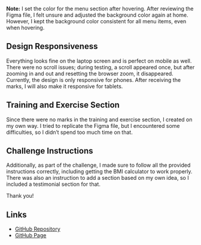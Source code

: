 **Note:** I set the color for the menu section after hovering. After reviewing the Figma file, I felt unsure and adjusted the background color again at home. However, I kept the background color consistent for all menu items, even when hovering.

## Design Responsiveness

Everything looks fine on the laptop screen and is perfect on mobile as well. There were no scroll issues; during testing, a scroll appeared once, but after zooming in and out and resetting the browser zoom, it disappeared. Currently, the design is only responsive for phones. After receiving the marks, I will also make it responsive for tablets.

## Training and Exercise Section

Since there were no marks in the training and exercise section, I created on my own way. I tried to replicate the Figma file, but I encountered some difficulties, so I didn’t spend too much time on that.

## Challenge Instructions

Additionally, as part of the challenge, I made sure to follow all the provided instructions correctly, including getting the BMI calculator to work properly. There was also an instruction to add a section based on my own idea, so I included a testimonial section for that.

Thank you!

## Links

- [GitHub Repository](https://github.com/TheToriqul/PH-Assignment2)
- [GitHub Page](https://thetoriqul.github.io/PH-Assignment2/)
